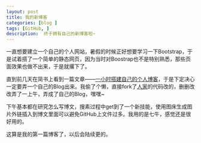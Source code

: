 ```yaml
---
layout: post
title: 我的新博客
categories: [blog ]
tags: [GitHub, ]
description:  终于拥有自己的新博客啦~
---
```


一直想要建立一个自己的个人网站，暑假的时候正好想要学习一下Bootstrap，于是试着搭了一个简单的静态网页，因为当时对Boostrap也不是特别熟悉，那些页面效果也做不出来，于是就撂下了。

直到前几天在简书上看到一篇文章——[一小时搭建自己的个人博客](http://www.jianshu.com/p/a9ec8af08401)，于是下定决心一定要弄一个自己的Blog出来。我偷了个懒，直接fork了[人家](https://github.com/Azeril/azeril.github.io)的代码改的，删删改改弄了一上午，弄成了自己的Blog，嘿嘿~

下午基本都在研究怎么写博文，搜素过程中get到了一个新技能，使用图床生成图片外链插入到博文里面可以避免GitHub上文件过多。我用的是七牛，感觉还是很好用的。

这算是我的第一篇博客了，以后会陆续更的。
